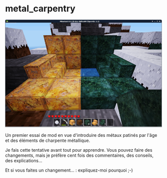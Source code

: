 # metal_carpentry

![](capture.png "premiers blocs…")

Un premier essai de mod en vue d'introduire des métaux patinés par l'âge et des éléments de charpente métallique.

Je fais cette tentative avant tout pour apprendre. Vous pouvez faire des changements, mais je préfère cent fois des commentaires, des conseils, des explications…

Et si vous faites un changement… : expliquez-moi pourquoi ;-)
